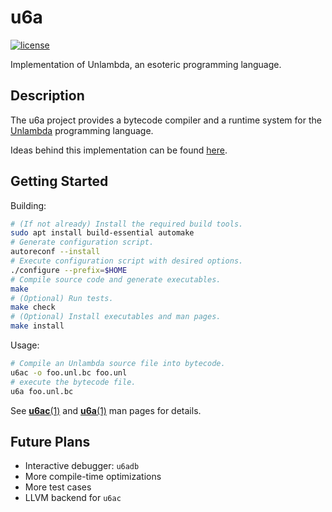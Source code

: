 # u6a

[![license](https://img.shields.io/badge/licence-GPLv3-blue.svg)](LICENSE)

Implementation of Unlambda, an esoteric programming language.

## Description

The u6a project provides a bytecode compiler and a runtime system for the [Unlambda](http://www.madore.org/~david/programs/unlambda/) programming language.

Ideas behind this implementation can be found [here](https://cismon.net/articles/2020/01/30/1580374678582.html).

## Getting Started

Building:

```bash
# (If not already) Install the required build tools.
sudo apt install build-essential automake
# Generate configuration script.
autoreconf --install
# Execute configuration script with desired options.
./configure --prefix=$HOME
# Compile source code and generate executables.
make
# (Optional) Run tests.
make check
# (Optional) Install executables and man pages.
make install
```

Usage:

```bash
# Compile an Unlambda source file into bytecode.
u6ac -o foo.unl.bc foo.unl
# execute the bytecode file.
u6a foo.unl.bc
```

See [**u6ac**(1)](man/u6ac.1) and [**u6a**(1)](man/u6a.1) man pages for details.

## Future Plans

* Interactive debugger: `u6adb`
* More compile-time optimizations
* More test cases
* LLVM backend for `u6ac`
